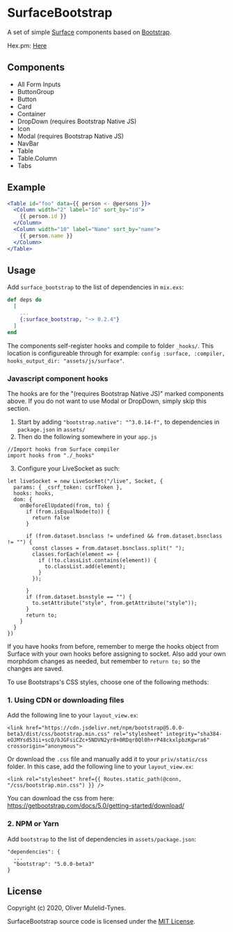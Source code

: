 # SurfaceBootstrap

A set of simple [Surface](https://github.com/surface-ui/surface/) components
based on [Bootstrap](https://getbootstrap.com/docs/5.0/getting-started/introduction/).

Hex.pm: [Here](https://hex.pm/packages/surface_bootstrap)


## Components

  * All Form Inputs
  * ButtonGroup
  * Button
  * Card
  * Container
  * DropDown (requires Bootstrap Native JS)
  * Icon
  * Modal (requires Bootstrap Native JS)
  * NavBar
  * Table
  * Table.Column
  * Tabs

## Example

```jsx
<Table id="foo" data={{ person <- @persons }}>
  <Column width="2" label="Id" sort_by="id">
    {{ person.id }}
  </Column>
  <Column width="10" label="Name" sort_by="name">
    {{ person.name }}
  </Column>
</Table>
```

## Usage

Add `surface_bootstrap` to the list of dependencies in `mix.exs`:

```elixir
def deps do
  [
    ...
    {:surface_bootstrap, "~> 0.2.4"}
  ]
end
```

The components self-register hooks and compile to folder `_hooks/`.
This location is configureable through for example: `config :surface, :compiler, hooks_output_dir: "assets/js/surface"`.


### Javascript component hooks
The hooks are for the "(requires Bootstrap Native JS)" marked components above.
If you do not want to use Modal or DropDown, simply skip this section.
1. Start by adding `"bootstrap.native": "^3.0.14-f",` to dependencies in `package.json` in `assets/`
2. Then do the following somewhere in your `app.js` 
```
//Import hooks from Surface compiler
import hooks from "./_hooks"
```
3. Configure your LiveSocket as such:
```
let liveSocket = new LiveSocket("/live", Socket, {
  params: { _csrf_token: csrfToken },
  hooks: hooks,
  dom: {
    onBeforeElUpdated(from, to) {
      if (from.isEqualNode(to)) {
        return false
      }

      if (from.dataset.bsnclass != undefined && from.dataset.bsnclass != "") {
        const classes = from.dataset.bsnclass.split(" ");
        classes.forEach(element => {
          if (!to.classList.contains(element)) {
            to.classList.add(element);
          }
        });

      }
      if (from.dataset.bsnstyle == "") {
        to.setAttribute("style", from.getAttribute("style"));
      }
      return to;
    }
  }
})
```

If you have hooks from before, remember to merge the hooks object from Surface with your own hooks before assigning to socket. Also add your own morphdom changes as needed, but remember to `return to;` so the changes are saved.


To use Bootstraps's CSS styles, choose one of the following methods:

### 1. Using CDN or downloading files

Add the following line to your `layout_view.ex`:

```
<link href="https://cdn.jsdelivr.net/npm/bootstrap@5.0.0-beta3/dist/css/bootstrap.min.css" rel="stylesheet" integrity="sha384-eOJMYsd53ii+scO/bJGFsiCZc+5NDVN2yr8+0RDqr0Ql0h+rP48ckxlpbzKgwra6" crossorigin="anonymous">
```

Or download the `.css` file and manually add it to your `priv/static/css` folder.
In this case, add the following line to your `layout_view.ex`:

```
<link rel="stylesheet" href={{ Routes.static_path(@conn, "/css/bootstrap.min.css") }} />
```

You can download the css from here: https://getbootstrap.com/docs/5.0/getting-started/download/

### 2. NPM or Yarn

Add `bootstrap` to the list of dependencies in `assets/package.json`:

```
"dependencies": {
  ...
  "bootstrap": "5.0.0-beta3"
}
```

## License

Copyright (c) 2020, Oliver Mulelid-Tynes.

SurfaceBootstrap source code is licensed under the [MIT License](LICENSE.md).
